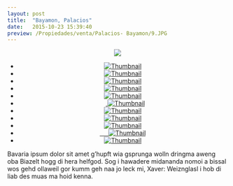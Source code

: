```yaml
---
layout: post
title:  "Bayamon, Palacios"
date:   2015-10-23 15:39:40
preview: /Propiedades/venta/Palacios- Bayamon/9.JPG
---
```


<center>
	<div class="mainImg">
		<img src="/Edweb/Propiedades/venta/Palacios- Bayamon/9.JPG" class="custom">
	</div>
	<!--aqui comienza las fotos pequeñas -->
	<ul class="thumbnails">
	  <li>
	    <a href="/Edweb/Propiedades/venta/Palacios- Bayamon/9.JPG">
	      <img class="tumbnails" src="/Edweb/Propiedades/venta/Palacios- Bayamon/9.JPG" alt="Thumbnail">
	    </a>
	  </li>
	  <li>
	    <a href="/Edweb/Propiedades/venta/Palacios- Bayamon/1.JPG">
	      <img class="tumbnails" src="/Edweb/Propiedades/venta/Palacios- Bayamon/1.JPG" alt="Thumbnail">
	    </a>
	  </li>
	  <li>
	    <a href="/Edweb/Propiedades/venta/Palacios- Bayamon/2.JPG">
	      <img class="tumbnails" src="/Edweb/Propiedades/venta/Palacios- Bayamon/2.JPG" alt="Thumbnail">
	    </a>
	  </li>
	  <li>
	    <a href="/Edweb/Propiedades/venta/Palacios- Bayamon/3.JPG">
	      <img class="tumbnails" src="/Edweb/Propiedades/venta/Palacios- Bayamon/3.JPG" alt="Thumbnail">
	    </a>
	  </li>
	  <li>
	    <a href="/Edweb/Propiedades/venta/Palacios- Bayamon/4.JPG">
	      <img class="tumbnails" src="/Edweb/Propiedades/venta/Palacios- Bayamon/4.JPG" alt="Thumbnail">
	    </a>
	  </li>
	  <li>
	    <a href="/Edweb/Propiedades/venta/Palacios- Bayamon/5.JPG">
	      <img class="tumbnails" src="/Edweb/Propiedades/venta/Palacios- Bayamon/5.JPG" alt="Thumbnail">
	    </a>
	  </li>
	  <li>
	    <a href="/Edweb/Propiedades/venta/Palacios- Bayamon/6.JPG">
	      <img class="tumbnails" src="/Edweb/Propiedades/venta/Palacios- Bayamon/6.JPG" alt="Thumbnail">
	    </a>
	  </li>
	  <li>
	    <a href="/Edweb/Propiedades/venta/Palacios- Bayamon/7.JPG">
	      <img class="tumbnails" src="/Edweb/Propiedades/venta/Palacios- Bayamon/7.JPG" alt="Thumbnail">
	    </a>
	  </li>
	  <li>
	    <a href="/Edweb/Propiedades/venta/Palacios- Bayamon/10.JPG">
	      <img class="tumbnails" src="/Edweb/Propiedades/venta/Palacios- Bayamon/10.JPG" alt="Thumbnail">
	    </a>
	  </li>
	  <li>
	    <a href="/Edweb/Propiedades/venta/Palacios- Bayamon/11.JPG">
	      <img class="tumbnails" src="/Edweb/Propiedades/venta/Palacios- Bayamon/11.JPG" alt="Thumbnail">
	    </a>
	  </li>
	  <li>
	    <a href="/Edweb/Propiedades/venta/Palacios- Bayamon/12.JPG">
	      <img class="tumbnails" src="/Edweb/Propiedades/venta/Palacios- Bayamon/12.JPG" alt="Thumbnail">
	    </a>
	  </li>
	</ul>
	<script src="https://ajax.googleapis.com/ajax/libs/jquery/1.9.1/jquery.min.js"></script>
	<script type="text/javascript" src="/Edweb/js/jquery.simpleGal.js"></script>
	<script>
		$(document).ready(function () {
			$('.thumbnails').simpleGal({
				mainImage: '.custom'
			});
		});
	</script>
</center>

Bavaria ipsum dolor sit amet g’hupft wia gsprunga wolln dringma aweng oba Biazelt hogg di hera helfgod. Sog i hawadere midananda nomoi a bissal wos gehd ollaweil gor kumm geh naa jo leck mi, Xaver: Weiznglasl i hob di liab des muas ma hoid kenna.
